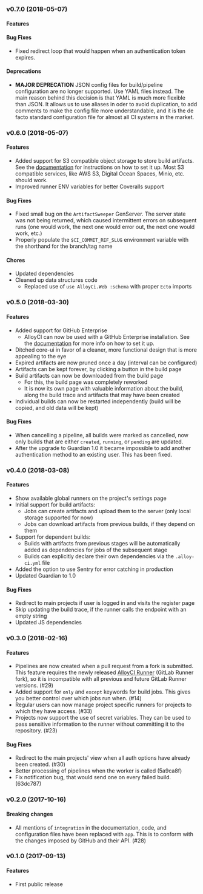 <a name="v0.7.0"></a>
### v0.7.0 (2018-05-07)

#### Features


#### Bug Fixes

* Fixed redirect loop that would happen when an authentication token expires.

#### Deprecations

* **MAJOR DEPRECATION** JSON config files for build/pipeline configuration are no longer supported. Use YAML files instead.
  The main reason behind this decision is that YAML is much more flexible than JSON. It allows us to use aliases in oder to avoid
  duplication, to add comments to make the config file more understandable, and it is the de facto standard configuration file
  for almost all CI systems in the market.
 

<a name="v0.6.0"></a>
### v0.6.0 (2018-05-07)

#### Features

* Added support for S3 compatible object storage to store build artifacts. See the [documentation](doc/README.md#configuration)
  for instructions on how to set it up. Most S3 compatible services, like AWS S3, Digital Ocean Spaces, Minio, etc. should work.
* Improved runner ENV variables for better Coveralls support

#### Bug Fixes

* Fixed small bug on the `ArtifactSweeper` GenServer. The server state was not being returned, which caused
  intermittent errors on subsequent runs (one would work, the next one would error out, the next one would work, etc.)
* Properly populate the `$CI_COMMIT_REF_SLUG` environment variable with the shorthand for the branch/tag name

#### Chores

* Updated dependencies
* Cleaned up data structures code
  - Replaced use of `use AlloyCi.Web :schema` with proper `Ecto` imports  

<a name="v0.5.0"></a>
### v0.5.0 (2018-03-30)

#### Features

* Added support for GitHub Enterprise
  - AlloyCI can now be used with a GitHub Enterprise installation. See the [documentation](doc/github_enterprise.md) for more info on how to set it up.
* Ditched core-ui in favor of a cleaner, more functional design that is more appealing to the eye
* Expired artifacts are now pruned once a day (interval can be configured)
* Artifacts can be kept forever, by clicking a button in the build page
* Build artifacts can now be downloaded from the build page
  - For this, the build page was completely reworked
  - It is now its own page with valuable information about the build, along the build trace and artifacts that may have been created
* Individual builds can now be restarted independently (build will be copied, and old data will be kept)

#### Bug Fixes

* When cancelling a pipeline, all builds were marked as cancelled, now only builds that are either
  `created`, `running`, or `pending` are updated.
* After the upgrade to Guardian 1.0 it became impossible to add another authentication method to an
  existing user. This has been fixed.  

<a name="v0.4.0"></a>
### v0.4.0 (2018-03-08)

#### Features

* Show available global runners on the project's settings page
* Initial support for build artifacts:
  - Jobs can create artifacts and upload them to the server (only local storage supported for now)
  - Jobs can download artifacts from previous builds, if they depend on them
* Support for dependent builds:
  - Builds with artifacts from previous stages will be automatically added as dependencies for jobs of the subsequent stage
  - Builds can explicitly declare their own dependencies via the `.alloy-ci.yml` file
* Added the option to use Sentry for error catching in production
* Updated Guardian to 1.0  

#### Bug Fixes

* Redirect to main projects if user is logged in and visits the register page
* Skip updating the build trace, if the runner calls the endpoint with an empty string
* Updated JS dependencies

<a name="v0.3.0"></a>
### v0.3.0 (2018-02-16)

#### Features

* Pipelines are now created when a pull request from a fork is submitted.
  This feature requires the newly released [AlloyCI Runner](https://github.com/AlloyCI/alloy-runner) (GitLab Runner fork),
  so it is incompatible with all previous and future GitLab Runner versions. (#29)
* Added support for `only` and `except` keywords for build jobs. This gives
  you better control over which jobs run when. (#14)
* Regular users can now manage project specific runners for projects to which
  they have access. (#33)
* Projects now support the use of secret variables. They can be used to pass
  sensitive information to the runner without committing it to the repository. (#23)

#### Bug Fixes

* Redirect to the main projects' view when all auth options have already 
  been created. (#30)
* Better processing of pipelines when the worker is called (5a9ca8f)
* Fix notification bug, that would send one on every failed build. (63dc787)

<a name="v0.2.0"></a>
### v0.2.0 (2017-10-16)

#### Breaking changes

* All mentions of `integration` in the documentation, code, and configuration
  files have been replaced with `app`. This is to conform with the changes imposed
  by GitHub and their API. (#28)

<a name="v0.1.0"></a>
### v0.1.0 (2017-09-13)

#### Features

* First public release
